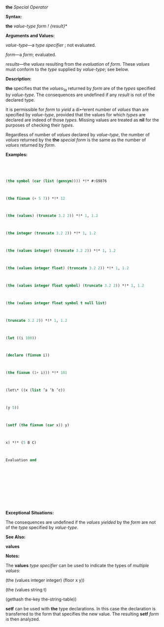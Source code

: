 **the** *Special Operator* 



**Syntax:** 



**the** *value-type form ! \{result\}*\* 



**Arguments and Values:** 



*value-type*—a *type specifier* ; not evaluated. 



*form*—a *form*; evaluated. 



*results*—the *values* resulting from the *evaluation* of *form*. These *values* must conform to the *type* supplied by *value-type*; see below. 



**Description:** 



<b>the</b> specifies that the <i>values</i><sub>1<i>a</i></sub> returned by <i>form</i> are of the <i>types</i> specified by <i>value-type</i>. The consequences are undefined if any <i>result</i> is not of the declared type. 



It is permissible for *form* to *yield* a di↵erent number of *values* than are specified by *value-type*, provided that the values for which *types* are declared are indeed of those *types*. Missing values are treated as **nil** for the purposes of checking their *types*. 



Regardless of number of *values* declared by *value-type*, the number of *values* returned by the **the** *special form* is the same as the number of *values* returned by *form*. 



**Examples:**
```lisp
 



(the symbol (car (list (gensym)))) *!* #:G9876 



(the fixnum (+ 5 7)) *!* 12 



(the (values) (truncate 3.2 2)) *!* 1, 1.2 



(the integer (truncate 3.2 2)) *!* 1, 1.2 



(the (values integer) (truncate 3.2 2)) *!* 1, 1.2 



(the (values integer float) (truncate 3.2 2)) *!* 1, 1.2 



(the (values integer float symbol) (truncate 3.2 2)) *!* 1, 1.2 



(the (values integer float symbol t null list) 



(truncate 3.2 2)) *!* 1, 1.2 



(let ((i 100)) 



(declare (fixnum i)) 



(the fixnum (1+ i))) *!* 101 



(let\* ((x (list ’a ’b ’c)) 



(y 5)) 



(setf (the fixnum (car x)) y) 



x) *!* (5 B C) 



Evaluation and 



 



 




```
**Exceptional Situations:** 



The consequences are undefined if the *values yielded* by the *form* are not of the *type* specified by *value-type*. 



**See Also:** 



**values** 



**Notes:** 



The **values** *type specifier* can be used to indicate the types of *multiple values*: 



(the (values integer integer) (floor x y)) 



(the (values string t) 



(gethash the-key the-string-table)) 



**setf** can be used with **the** type declarations. In this case the declaration is transferred to the form that specifies the new value. The resulting **setf** *form* is then analyzed. 



